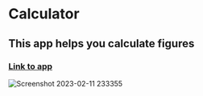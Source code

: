 # Calculator

 ## This app helps you calculate figures
 
  ### [Link to app](https://emem221.github.io/calculator/)
![Screenshot 2023-02-11 233355](https://user-images.githubusercontent.com/31295561/218283929-cebd0c94-f70f-4833-9fb5-1776cc97ebb4.png)
